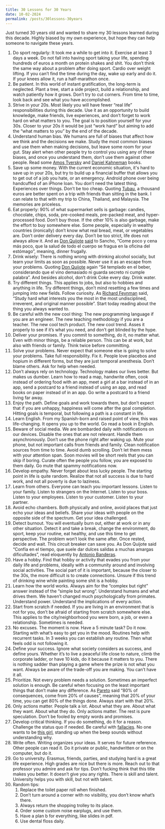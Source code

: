 ```yaml
---
title: 30 Lessons for 30 Years
date: 10-02-2024
permalink: /posts/30lessons-30years
---
```


Just turned 30 years old and wanted to share my 30 lessons learned during this decade. Highly biased by my own experience, but hope they can help someone to navigate these years.

1. Do sport regularly: It took me a while to get into it. Exercise at least 3 days a week. Do not fall into having sport taking your life, spending hundreds of euros a month on protein shakes and shit. You don’t think the same way about a problem after doing sport. Cardio over weight lifting. If you can’t find the time during the day, wake up early and do it. If your knees allow it, run a half-marathon once.
2. Be patient. In this world of instant gratification, the long-term is neglected. Plant a tree, start a side project, build a relationship, and watch patiently how it grows. Don’t try to cut corners. From time to time, look back and see what you have accomplished.
3. Strive in your 20s. Most likely you will have fewer “real life” responsibilities during this decade. Use it as an opportunity to build knowledge, make friends, live experiences, and don’t forget to work hard on what matters to you. The goal is to position yourself for your 30s. Closer to your 20s it would be just “work hard” but aiming to add the “what matters to you” by the end of the decade.
4. Understand human bias. We humans are full of biases that affect how we think and the decisions we make. Study the most common biases and use them when making decisions, but leave some room for your gut. Stay alert when other people try to control you using any of these biases, and once you understand them, don’t use them against other people. Read some [Amos Tversky](https://en.wikipedia.org/wiki/Amos_Tversky) and [Daniel Kahneman](https://en.wikipedia.org/wiki/Daniel_Kahneman) books.
5. Save up some money. With the current economic situation, it's hard to save up in your 20s, but try to build up a financial buffer that allows you to get out of a job you hate, or an emergency. Android phone over being handcuffed of an iPhone loan. You don’t need the latest thing. Experiences over things. Don’t be too cheap. Quoting [Tubau](https://twitter.com/joantubau), a thousand euros are better spent on a trip with friends than sitting in the bank. I can relate to that with my trip to China, Thailand, and Malaysia. The memories are priceless.
6. Eat properly: 90% of what supermarket sells is garbage: candies, chocolate, chips, soda, pre-cooked meals, pre-packed meat, and hyper-processed food. Don’t buy those. If the other 10% is also garbage, make the effort to buy somewhere else. Some people, especially in wealthy countries (ironically) don’t know what real bread, meat, or vegetables are. Don’t order delivery every day. Don’t be too strict, life does not always allow it. And as [Don Quijote](https://en.wikipedia.org/wiki/Don_Quixote) [said](https://cvc.cervantes.es/literatura/clasicos/quijote/edicion/parte2/cap43/default.htm) to Sancho, “Come poco y cena más poco, que la salud de todo el cuerpo se fragua en la oficina del estómago”, meaning, dinner frugally.
7. Drink wisely: There is nothing wrong with drinking alcohol socially, but learn your limits as soon as possible. Never use it as an escape from your problems. Quoting [Don Quijote](https://cvc.cervantes.es/literatura/clasicos/quijote/edicion/parte2/cap43/default.htm) again “Sé templado en el beber, considerando que el vino demasiado ni guarda secreto ni cumple palabra”. And besides alcohol, don’t drink Coke every day. Drink water.
8. Try different things. This applies to jobs, but also to hobbies and anything in life. Try different things, don’t mind resetting a few times and jumping into new fields. Follow curiosity. As [Richard Feynman](https://en.wikipedia.org/wiki/Richard_Feynman) said, “Study hard what interests you the most in the most undisciplined, irreverent, and original manner possible”. Start today reading about the thing you always wanted to.
9. Be careful with the new cool thing: The new programming language if you are an engineer. The new teaching methodology if you are a teacher. The new cool tech product. The new cool trend. Asses it properly to see if it’s what you need, and don’t get blinded by the hype.
10. Deliver your promises. If you commit to something, do it, no matter what. Even with minor things, be a reliable person. This can be at work, but also with friends or family. Think twice before committing.
11. Solve your problems. Never expect that someone else is going to solve your problems. Take full responsibility. Fix it. People love placebos and hopium in different forms, but they are just temporal anesthesia. Don’t blame others. Ask for help when needed.
12. Don’t always rely on technology. Technology makes our lives better. But makes us dumber. Learn how to read a map, handwrite often, cook instead of ordering food with an app, meet a girl at a bar instead of in an app, send a postcard to a friend instead of using an app, and read books on paper instead of in an app. Go write a postcard to a friend living far away.
13. Enjoy the path. Define goals and work towards them, but don’t expect that if you are unhappy, happiness will come after the goal completion. Hitting goals is temporal, but following a path is a constant in life.
14. Learn English. From my Spanish-born and raised point of view, this was life-changing. It opens you up to the world. Go read a book in English.
15. Beware of social media. We are bombarded daily with notifications on our devices. Disable the ones that are not relevant. Handle them asynchronously. Don’t use the phone right after waking up. Mute your phone, but not important calls from friends and family. Clean notification sources from time to time. Avoid dumb scrolling. Don’t let them mess with your attention span. Soon movies will be short reels that you can skip if boring. Curate often the people you follow, you are exposed to them daily. Go mute that spammy notifications now.
16. Develop empathy. Never forget about less lucky people. The starting point in life is quite random. Realize that not all success is due to hard work, and not all poverty is due to laziness.
17. Learn from others. Everyone can teach you important lessons. Listen to your family. Listen to strangers on the Internet. Listen to your boss. Listen to your employees. Listen to your customer. Listen to your partner.
18. Avoid echo chambers. Both physically and online, avoid places that just echo your ideas and beliefs. Share your ideas with people on the opposite side of the spectrum. Get your idea challenged.
19. Detect burnout. You will eventually burn out, either at work or in any other situation. Detect it and take a break, change the environment, do sport, keep your routine, eat healthy, and use this time to get perspective. The problem won’t look the same after. Once rested, decide and wait. This circuit breaker can save you. As Don Quijote said “Confía en el tiempo, que suele dar dulces salidas a muchas amargas dificultades”, read eloquently by [Antonio Banderas](https://www.youtube.com/watch?v=S7MasBoYzUk).
20. Have a hobby. Find that hobby or activity that evades you from your daily life and problems, ideally with a community around and involving social activities. The social part of it is important, because the closer to the 30s, the more difficult is to create connections. Unsure if this trend of drinking wine while painting some shit is a hobby.
21. Learn how the world works. Always aim for the “complex but right” answer instead of the “simple but wrong”. Understand humans and what drives them. We haven’t changed much psychologically from primates. Understand power. Understand the implications of every action.
22. Start from scratch if needed. If you are living in an environment that is not for you, don’t be afraid of starting from scratch somewhere else. This applies to the city/neighborhood you were born, a job, or even a relationship. Sometimes is needed.
23. No excuses. The moment is now. Have a 5 minute task? Do it now. Starting with what’s easy to get you in the mood. Routines help with recurrent tasks. In 3 weeks you can establish any routine. Then what feels odd is not following it.
24. Define your success. Ignore what society considers as success, and define yours. Whether it’s to live a peaceful life close to nature, climb the corporate ladder, or have 10 kids, do it because it matters to you. There is nothing sadder than playing a game where the prize is not what you want. Always be aware of the trade-off you are making. You can’t have it all.
25. Prioritize. Not every problem needs a solution. Sometimes an imperfect solution is enough. Be careful when focusing on the least important things that don’t make any difference. As [Pareto](https://en.wikipedia.org/wiki/Pareto_principle) said “80% of consequences, come from 20% of causes”, meaning that 20% of your time, you can get 80% of the things done. Always start with that 20%.
26. Only actions matter. People talk a lot. About what they are. About what they want. About what they do. Only actions matter. The rest is pure speculation. Don’t be fooled by empty words and promises.
27. Develop critical thinking. If you do something, do it for a reason. Challenge the status quo if needed. Be careful with [fallacies](https://www.youtube.com/watch?v=vjOrOMVFCbs). No one wants to be [this girl](https://www.youtube.com/watch?v=X6kWygqR0L8), standing up when the beep sounds without understanding why.
28. Write often. Writing organizes your ideas. It serves for future reference. Other people can read it. Do it private or public, handwritten or on the computer, but do it.
29. Go to university. Erasmus, friends, parties, and studying hard is a great life experience. High grades are nice but there is more. Reach out to that professor you admire and ask for tips. Don’t fucking think that this title makes you better. It doesn’t give you any rights. There is skill and talent. University helps you with skill, but not with talent.
30. Random tips:
    1. Replace the toilet paper roll when finished.
    2. Don’t turn around a corner with no visibility, you don’t know what’s there.
    3. Always return the shopping trolley to its place.
    4. Order some custom noise earplugs, and use them.
    5. Have a plan b for everything, like slides in pdf.
    6. Use dental floss daily.
